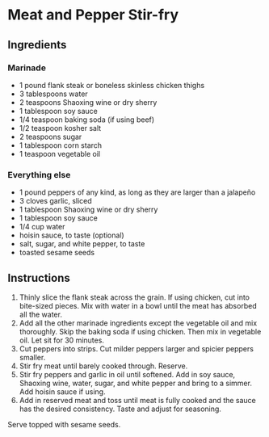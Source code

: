 # Meat and Pepper Stir-fry

## Ingredients

### Marinade

- 1 pound flank steak or boneless skinless chicken thighs
- 3 tablespoons water
- 2 teaspoons Shaoxing wine or dry sherry
- 1 tablespoon soy sauce
- 1/4 teaspoon baking soda (if using beef)
- 1/2 teaspoon kosher salt
- 2 teaspoons sugar
- 1 tablespoon corn starch
- 1 teaspoon vegetable oil

### Everything else

- 1 pound peppers of any kind, as long as they are larger than a jalapeño
- 3 cloves garlic, sliced
- 1 tablespoon Shaoxing wine or dry sherry
- 1 tablespoon soy sauce
- 1/4 cup water
- hoisin sauce, to taste (optional)
- salt, sugar, and white pepper, to taste
- toasted sesame seeds

## Instructions

1. Thinly slice the flank steak across the grain. If using chicken, cut into bite-sized pieces. Mix with water in a bowl until the meat has absorbed all the water.
2. Add all the other marinade ingredients except the vegetable oil and mix thoroughly. Skip the baking soda if using chicken. Then mix in vegetable oil. Let sit for 30 minutes.
3. Cut peppers into strips. Cut milder peppers larger and spicier peppers smaller.
4. Stir fry meat until barely cooked through. Reserve.
5. Stir fry peppers and garlic in oil until softened. Add in soy sauce, Shaoxing wine, water, sugar, and white pepper and bring to a simmer. Add hoisin sauce if using.
6. Add in reserved meat and toss until meat is fully cooked and the sauce has the desired consistency. Taste and adjust for seasoning.

Serve topped with sesame seeds.
